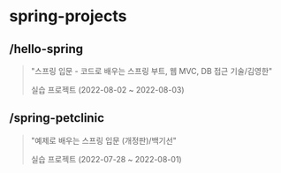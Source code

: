 # spring-projects


## /hello-spring
> "스프링 입문 - 코드로 배우는 스프링 부트, 웹 MVC, DB 접근 기술/김영한"
>
> 실습 프로젝트 (2022-08-02 ~ 2022-08-03)

## /spring-petclinic
> "예제로 배우는 스프링 입문 (개정판)/백기선"
>
> 실습 프로젝트 (2022-07-28 ~ 2022-08-01)
